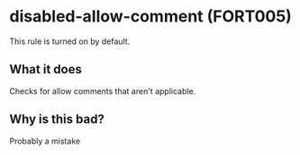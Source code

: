 # disabled-allow-comment (FORT005)
This rule is turned on by default.

## What it does
Checks for allow comments that aren't applicable.

## Why is this bad?
Probably a mistake